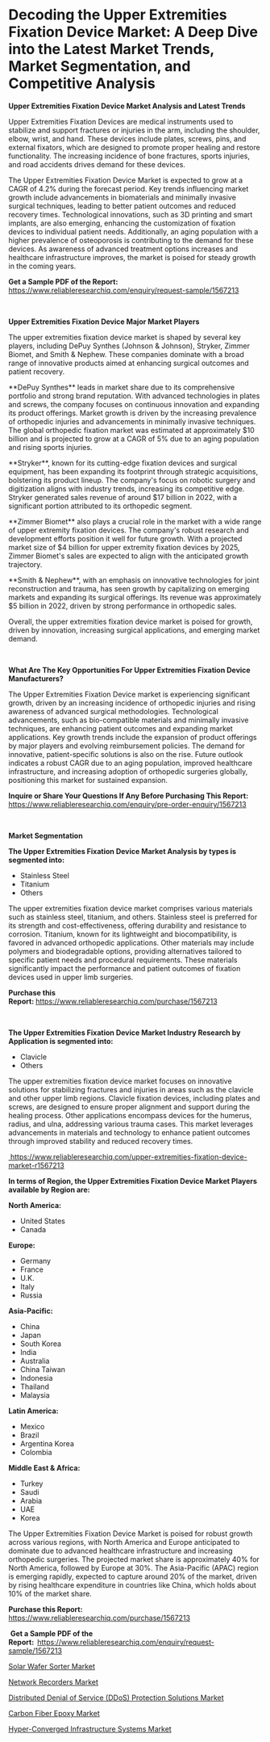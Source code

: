 <p><h1>Decoding the Upper Extremities Fixation Device Market: A Deep Dive into the Latest Market Trends, Market Segmentation, and Competitive Analysis</h1></p><p><strong>Upper Extremities Fixation Device Market Analysis and Latest Trends</strong></p>
<p><p>Upper Extremities Fixation Devices are medical instruments used to stabilize and support fractures or injuries in the arm, including the shoulder, elbow, wrist, and hand. These devices include plates, screws, pins, and external fixators, which are designed to promote proper healing and restore functionality. The increasing incidence of bone fractures, sports injuries, and road accidents drives demand for these devices.</p><p>The Upper Extremities Fixation Device Market is expected to grow at a CAGR of 4.2% during the forecast period. Key trends influencing market growth include advancements in biomaterials and minimally invasive surgical techniques, leading to better patient outcomes and reduced recovery times. Technological innovations, such as 3D printing and smart implants, are also emerging, enhancing the customization of fixation devices to individual patient needs. Additionally, an aging population with a higher prevalence of osteoporosis is contributing to the demand for these devices. As awareness of advanced treatment options increases and healthcare infrastructure improves, the market is poised for steady growth in the coming years.</p></p>
<p><strong>Get a Sample PDF of the Report:&nbsp;</strong> <a href="https://www.reliableresearchiq.com/enquiry/request-sample/1567213">https://www.reliableresearchiq.com/enquiry/request-sample/1567213</a></p>
<p>&nbsp;</p>
<p><strong>Upper Extremities Fixation Device Major Market Players</strong></p>
<p><p>The upper extremities fixation device market is shaped by several key players, including DePuy Synthes (Johnson & Johnson), Stryker, Zimmer Biomet, and Smith & Nephew. These companies dominate with a broad range of innovative products aimed at enhancing surgical outcomes and patient recovery.</p><p>**DePuy Synthes** leads in market share due to its comprehensive portfolio and strong brand reputation. With advanced technologies in plates and screws, the company focuses on continuous innovation and expanding its product offerings. Market growth is driven by the increasing prevalence of orthopedic injuries and advancements in minimally invasive techniques. The global orthopedic fixation market was estimated at approximately $10 billion and is projected to grow at a CAGR of 5% due to an aging population and rising sports injuries.</p><p>**Stryker**, known for its cutting-edge fixation devices and surgical equipment, has been expanding its footprint through strategic acquisitions, bolstering its product lineup. The company's focus on robotic surgery and digitization aligns with industry trends, increasing its competitive edge. Stryker generated sales revenue of around $17 billion in 2022, with a significant portion attributed to its orthopedic segment.</p><p>**Zimmer Biomet** also plays a crucial role in the market with a wide range of upper extremity fixation devices. The company's robust research and development efforts position it well for future growth. With a projected market size of $4 billion for upper extremity fixation devices by 2025, Zimmer Biomet's sales are expected to align with the anticipated growth trajectory.</p><p>**Smith & Nephew**, with an emphasis on innovative technologies for joint reconstruction and trauma, has seen growth by capitalizing on emerging markets and expanding its surgical offerings. Its revenue was approximately $5 billion in 2022, driven by strong performance in orthopedic sales.</p><p>Overall, the upper extremities fixation device market is poised for growth, driven by innovation, increasing surgical applications, and emerging market demand.</p></p>
<p>&nbsp;</p>
<p><strong>What Are The Key Opportunities For Upper Extremities Fixation Device Manufacturers?</strong></p>
<p><p>The Upper Extremities Fixation Device market is experiencing significant growth, driven by an increasing incidence of orthopedic injuries and rising awareness of advanced surgical methodologies. Technological advancements, such as bio-compatible materials and minimally invasive techniques, are enhancing patient outcomes and expanding market applications. Key growth trends include the expansion of product offerings by major players and evolving reimbursement policies. The demand for innovative, patient-specific solutions is also on the rise. Future outlook indicates a robust CAGR due to an aging population, improved healthcare infrastructure, and increasing adoption of orthopedic surgeries globally, positioning this market for sustained expansion.</p></p>
<p><strong>Inquire or Share Your Questions If Any Before Purchasing This Report:</strong> <a href="https://www.reliableresearchiq.com/enquiry/pre-order-enquiry/1567213">https://www.reliableresearchiq.com/enquiry/pre-order-enquiry/1567213</a></p>
<p>&nbsp;</p>
<p><strong>Market Segmentation</strong></p>
<p><strong>The Upper Extremities Fixation Device Market Analysis by types is segmented into:</strong></p>
<p><ul><li>Stainless Steel</li><li>Titanium</li><li>Others</li></ul></p>
<p><p>The upper extremities fixation device market comprises various materials such as stainless steel, titanium, and others. Stainless steel is preferred for its strength and cost-effectiveness, offering durability and resistance to corrosion. Titanium, known for its lightweight and biocompatibility, is favored in advanced orthopedic applications. Other materials may include polymers and biodegradable options, providing alternatives tailored to specific patient needs and procedural requirements. These materials significantly impact the performance and patient outcomes of fixation devices used in upper limb surgeries.</p></p>
<p><strong>Purchase this Report:&nbsp;</strong><a href="https://www.reliableresearchiq.com/purchase/1567213">https://www.reliableresearchiq.com/purchase/1567213</a></p>
<p>&nbsp;</p>
<p><strong>The Upper Extremities Fixation Device Market Industry Research by Application is segmented into:</strong></p>
<p><ul><li>Clavicle</li><li>Others</li></ul></p>
<p><p>The upper extremities fixation device market focuses on innovative solutions for stabilizing fractures and injuries in areas such as the clavicle and other upper limb regions. Clavicle fixation devices, including plates and screws, are designed to ensure proper alignment and support during the healing process. Other applications encompass devices for the humerus, radius, and ulna, addressing various trauma cases. This market leverages advancements in materials and technology to enhance patient outcomes through improved stability and reduced recovery times.</p></p>
<p><a href="https://www.reliableresearchiq.com/upper-extremities-fixation-device-market-r1567213">&nbsp;https://www.reliableresearchiq.com/upper-extremities-fixation-device-market-r1567213</a></p>
<p><strong>In terms of Region, the Upper Extremities Fixation Device Market Players available by Region are:</strong></p>
<p>
    <p> <strong> North America: </strong>
        <ul>
            <li>United States</li>
            <li>Canada</li>
        </ul>
        </p> 
    <p> <strong> Europe: </strong>
        <ul>
            <li>Germany</li>
            <li>France</li>
            <li>U.K.</li>
            <li>Italy</li>
            <li>Russia</li>
        </ul>
        </p> 
    <p> <strong> Asia-Pacific: </strong>
        <ul>
            <li>China</li>
            <li>Japan</li>
            <li>South Korea</li>
            <li>India</li>
            <li>Australia</li>
            <li>China Taiwan</li>
            <li>Indonesia</li>
            <li>Thailand</li>
            <li>Malaysia</li>
        </ul>
        </p> 
    <p> <strong> Latin America: </strong>
        <ul>
            <li>Mexico</li>
            <li>Brazil</li>
            <li>Argentina Korea</li>
            <li>Colombia</li>
        </ul>
        </p> 
    <p> <strong> Middle East & Africa: </strong>
        <ul>
            <li>Turkey</li>
            <li>Saudi</li>
            <li>Arabia</li>
            <li>UAE</li>
            <li>Korea</li>
        </ul>
    </p>
    </p>
<p><p>The Upper Extremities Fixation Device Market is poised for robust growth across various regions, with North America and Europe anticipated to dominate due to advanced healthcare infrastructure and increasing orthopedic surgeries. The projected market share is approximately 40% for North America, followed by Europe at 30%. The Asia-Pacific (APAC) region is emerging rapidly, expected to capture around 20% of the market, driven by rising healthcare expenditure in countries like China, which holds about 10% of the market share.</p></p>
<p><strong>Purchase this Report: </strong><a href="https://www.reliableresearchiq.com/purchase/1567213">https://www.reliableresearchiq.com/purchase/1567213</a></p>
<p>&nbsp;<strong>Get a Sample PDF of the Report:&nbsp;&nbsp;</strong><a href="https://www.reliableresearchiq.com/enquiry/request-sample/1567213">https://www.reliableresearchiq.com/enquiry/request-sample/1567213</a></p>
<p><strong></strong></p>
<p><p><a href="https://medium.com/@tashashea76/solar-wafer-sorter-market-research-report-market-forecast-and-growth-prospects-with-a-steady-cagr-5f6b98098b37">Solar Wafer Sorter Market</a></p><p><a href="https://www.linkedin.com/pulse/how-network-recorders-market-changing-from-2024-2031-scanomics-3w56f?trackingId=x3noDY84TrO8XCNYV7S0KA%3D%3D">Network Recorders Market</a></p><p><a href="https://issuu.com/reportprime-2/docs/distributed-denial-of-service-ddos-_ca7179967d111f">Distributed Denial of Service (DDoS) Protection Solutions Market</a></p><p><a href="https://www.linkedin.com/pulse/global-carbon-fiber-epoxy-market-trends-insights-growth-opportunities-8b8we?trackingId=QclPZINBRaCS6fYBcv8%2BzA%3D%3D">Carbon Fiber Epoxy Market</a></p><p><a href="https://issuu.com/reportprime-2/docs/hyper-converged-infrastructure-syst_28ab2cffd9b331">Hyper-Converged Infrastructure Systems Market</a></p></p>